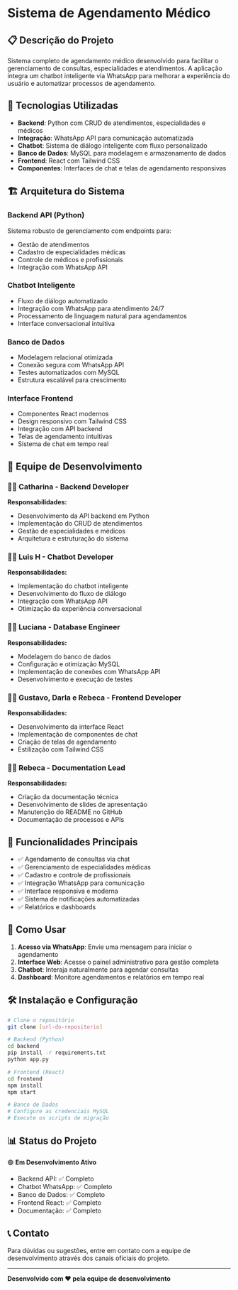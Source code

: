 # Sistema de Agendamento Médico

## 📋 Descrição do Projeto

Sistema completo de agendamento médico desenvolvido para facilitar o gerenciamento de consultas, especialidades e atendimentos. A aplicação integra um chatbot inteligente via WhatsApp para melhorar a experiência do usuário e automatizar processos de agendamento.

## 🚀 Tecnologias Utilizadas

- **Backend**: Python com CRUD de atendimentos, especialidades e médicos
- **Integração**: WhatsApp API para comunicação automatizada
- **Chatbot**: Sistema de diálogo inteligente com fluxo personalizado
- **Banco de Dados**: MySQL para modelagem e armazenamento de dados
- **Frontend**: React com Tailwind CSS
- **Componentes**: Interfaces de chat e telas de agendamento responsivas

## 🏗️ Arquitetura do Sistema

### Backend API (Python)
Sistema robusto de gerenciamento com endpoints para:
- Gestão de atendimentos
- Cadastro de especialidades médicas
- Controle de médicos e profissionais
- Integração com WhatsApp API

### Chatbot Inteligente
- Fluxo de diálogo automatizado
- Integração com WhatsApp para atendimento 24/7
- Processamento de linguagem natural para agendamentos
- Interface conversacional intuitiva

### Banco de Dados
- Modelagem relacional otimizada
- Conexão segura com WhatsApp API
- Testes automatizados com MySQL
- Estrutura escalável para crescimento

### Interface Frontend
- Componentes React modernos
- Design responsivo com Tailwind CSS
- Integração com API backend
- Telas de agendamento intuitivas
- Sistema de chat em tempo real

## 👥 Equipe de Desenvolvimento

### 👩‍💻 **Catharina** - Backend Developer
**Responsabilidades:**
- Desenvolvimento da API backend em Python
- Implementação do CRUD de atendimentos
- Gestão de especialidades e médicos
- Arquitetura e estruturação do sistema

### 👨‍💻 **Luis H** - Chatbot Developer
**Responsabilidades:**
- Implementação do chatbot inteligente
- Desenvolvimento do fluxo de diálogo
- Integração com WhatsApp API
- Otimização da experiência conversacional

### 👩‍💻 **Luciana** - Database Engineer
**Responsabilidades:**
- Modelagem do banco de dados
- Configuração e otimização MySQL
- Implementação de conexões com WhatsApp API
- Desenvolvimento e execução de testes

### 👨‍💻 **Gustavo, Darla e Rebeca** - Frontend Developer
**Responsabilidades:**
- Desenvolvimento da interface React
- Implementação de componentes de chat
- Criação de telas de agendamento
- Estilização com Tailwind CSS

### 👩‍💻 **Rebeca** - Documentation Lead
**Responsabilidades:**
- Criação da documentação técnica
- Desenvolvimento de slides de apresentação
- Manutenção do README no GitHub
- Documentação de processos e APIs

## 🔧 Funcionalidades Principais

- ✅ Agendamento de consultas via chat
- ✅ Gerenciamento de especialidades médicas
- ✅ Cadastro e controle de profissionais
- ✅ Integração WhatsApp para comunicação
- ✅ Interface responsiva e moderna
- ✅ Sistema de notificações automatizadas
- ✅ Relatórios e dashboards

## 📱 Como Usar

1. **Acesso via WhatsApp**: Envie uma mensagem para iniciar o agendamento
2. **Interface Web**: Acesse o painel administrativo para gestão completa
3. **Chatbot**: Interaja naturalmente para agendar consultas
4. **Dashboard**: Monitore agendamentos e relatórios em tempo real

## 🛠️ Instalação e Configuração

```bash
# Clone o repositório
git clone [url-do-repositorio]

# Backend (Python)
cd backend
pip install -r requirements.txt
python app.py

# Frontend (React)
cd frontend
npm install
npm start

# Banco de Dados
# Configure as credenciais MySQL
# Execute os scripts de migração
```

## 📊 Status do Projeto

🟢 **Em Desenvolvimento Ativo**

- Backend API: ✅ Completo
- Chatbot WhatsApp: ✅ Completo  
- Banco de Dados: ✅ Completo
- Frontend React: ✅ Completo
- Documentação: ✅ Completo

## 📞 Contato

Para dúvidas ou sugestões, entre em contato com a equipe de desenvolvimento através dos canais oficiais do projeto.

---

**Desenvolvido com ❤️ pela equipe de desenvolvimento**
